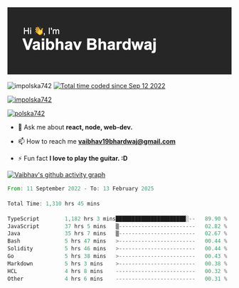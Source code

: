<img src="./header.png" alt="header-img" />

<p align="left">
 <img src="https://komarev.com/ghpvc/?username=impolska742&label=Profile%20views&color=0e75b6&style=flat" alt="impolska742" /> 
<a href="https://wakatime.com/@1b09af48-ce6e-4843-a87c-4258bb35d460"><img src="https://wakatime.com/badge/user/1b09af48-ce6e-4843-a87c-4258bb35d460.svg" alt="Total time coded since Sep 12 2022" /></a>

</p>

<p align="left"> <a href="https://github.com/ryo-ma/github-profile-trophy"><img src="https://github-profile-trophy.vercel.app/?username=impolska742" alt="impolska742" /></a> </p>

<p align="left"> <a href="https://twitter.com/polska742" target="blank"><img src="https://img.shields.io/twitter/follow/polska742?logo=twitter&style=for-the-badge" alt="polska742" /></a> </p>

- 💬 Ask me about **react, node, web-dev.**

- 📫 How to reach me **vaibhav19bhardwaj@gmail.com**

- ⚡ Fun fact **I love to play the guitar. :D**


[![Vaibhav's github activity graph](https://github-readme-activity-graph.vercel.app/graph?username=impolska742&bg_color=272626&color=0de744&line=00ff4c&point=ffffff&area=true&hide_border=true)](https://github.com/ashutosh00710/github-readme-activity-graph)

<!--START_SECTION:waka-->

```rust
From: 11 September 2022 - To: 13 February 2025

Total Time: 1,310 hrs 45 mins

TypeScript        1,182 hrs 3 mins██████████████████████░--   89.90 %
JavaScript        37 hrs 5 mins   ▒------------------------   02.82 %
Java              35 hrs 7 mins   ▒------------------------   02.67 %
Bash              5 hrs 47 mins   >------------------------   00.44 %
Solidity          5 hrs 46 mins   >------------------------   00.44 %
Go                5 hrs 38 mins   >------------------------   00.43 %
Markdown          5 hrs 3 mins    >------------------------   00.38 %
HCL               4 hrs 8 mins    -------------------------   00.32 %
Other             4 hrs 6 mins    -------------------------   00.31 %
```

<!--END_SECTION:waka-->
